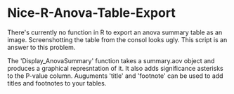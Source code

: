 # Nice-R-Anova-Table-Export

There's currently no function in R to export an anova summary table as an image. Screenshotting the table from the consol looks ugly.
This script is an answer to this problem. 

The 'Display_AnovaSummary' function takes a summary.aov object and produces a graphical represntation of it. It also adds significance asterisks to the P-value column. Auguments 'title' and 'footnote' can be used to add titles and footnotes to your tables. 
